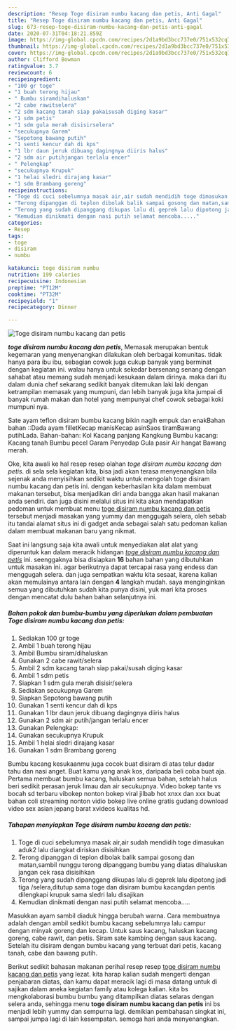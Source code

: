 ```yaml
---
description: "Resep Toge disiram numbu kacang dan petis, Anti Gagal"
title: "Resep Toge disiram numbu kacang dan petis, Anti Gagal"
slug: 673-resep-toge-disiram-numbu-kacang-dan-petis-anti-gagal
date: 2020-07-31T04:18:21.859Z
image: https://img-global.cpcdn.com/recipes/2d1a9bd3bcc737e0/751x532cq70/toge-disiram-numbu-kacang-dan-petis-foto-resep-utama.jpg
thumbnail: https://img-global.cpcdn.com/recipes/2d1a9bd3bcc737e0/751x532cq70/toge-disiram-numbu-kacang-dan-petis-foto-resep-utama.jpg
cover: https://img-global.cpcdn.com/recipes/2d1a9bd3bcc737e0/751x532cq70/toge-disiram-numbu-kacang-dan-petis-foto-resep-utama.jpg
author: Clifford Bowman
ratingvalue: 3.7
reviewcount: 6
recipeingredient:
- "100 gr toge"
- "1 buah terong hijau"
- " Bumbu siramdihaluskan"
- "2 cabe rawitselera"
- "2 sdm kacang tanah siap pakaisusah diging kasar"
- "1 sdm petis"
- "1 sdm gula merah disisirselera"
- "secukupnya Garem"
- "Sepotong bawang putih"
- "1 senti kencur dah di kps"
- "1 lbr daun jeruk dibuang dagingnya diiris halus"
- "2 sdm air putihjangan terlalu encer"
- " Pelengkap"
- "secukupnya Krupuk"
- "1 helai sledri dirajang kasar"
- "1 sdm Brambang goreng"
recipeinstructions:
- "Toge di cuci sebelumnya masak air,air sudah mendidih toge dimasukan aduk2 lalu diangkat diriskan disisihkan"
- "Terong dipanggan di teplon dibolak balik sampai gosong dan matan,sambil nunggu terong dipanggang bumbu yang diatas dihaluskan jangan cek rasa disisihkan"
- "Terong yang sudah dipanggang dikupas lalu di geprek lalu dipotong jadi tiga /selera,ditutup sama toge dan disiram bumbu kacangdan pentis dilengkapi krupuk sama sledri lalu disajikan"
- "Kemudian dinikmati dengan nasi putih selamat mencoba....."
categories:
- Resep
tags:
- toge
- disiram
- numbu

katakunci: toge disiram numbu 
nutrition: 199 calories
recipecuisine: Indonesian
preptime: "PT12M"
cooktime: "PT32M"
recipeyield: "1"
recipecategory: Dinner

---
```



![Toge disiram numbu kacang dan petis](https://img-global.cpcdn.com/recipes/2d1a9bd3bcc737e0/751x532cq70/toge-disiram-numbu-kacang-dan-petis-foto-resep-utama.jpg)

<b><i>toge disiram numbu kacang dan petis</i></b>, Memasak merupakan bentuk kegemaran yang menyenangkan dilakukan oleh berbagai komunitas. tidak hanya para ibu ibu, sebagian cowok juga cukup banyak yang berminat dengan kegiatan ini. walau hanya untuk sekedar bersenang senang dengan sahabat atau memang sudah menjadi kesukaan dalam dirinya. maka dari itu dalam dunia chef sekarang sedikit banyak ditemukan laki laki dengan ketrampilan memasak yang mumpuni, dan lebih banyak juga kita jumpai di banyak rumah makan dan hotel yang mempunyai chef cowok sebagai koki mumpuni nya.

Sate ayam teflon disiram bumbu kacang bikin nagih empuk dan enakBahan bahan ::Dada ayam filletKecap manisKecap asinSaos tiramBawang putihLada. Bahan-bahan: Kol Kacang panjang Kangkung Bumbu kacang: Kacang tanah Bumbu pecel Garam Penyedap Gula pasir Air hangat Bawang merah.

Oke, kita awali ke hal resep resep olahan <i>toge disiram numbu kacang dan petis</i>. di sela sela kegiatan kita, bisa jadi akan terasa menyenangkan bila sejenak anda menyisihkan sedikit waktu untuk mengolah toge disiram numbu kacang dan petis ini. dengan keberhasilan kita dalam membuat makanan tersebut, bisa menjadikan diri anda bangga akan hasil makanan anda sendiri. dan juga disini melalui situs ini kita akan mendapatkan pedoman untuk membuat menu <u>toge disiram numbu kacang dan petis</u> tersebut menjadi masakan yang yummy dan menggugah selera, oleh sebab itu tandai alamat situs ini di gadget anda sebagai salah satu pedoman kalian dalam membuat makanan baru yang nikmat.


Saat ini langsung saja kita awali untuk menyediakan alat alat yang diperuntuk kan dalam meracik hidangan <u><i>toge disiram numbu kacang dan petis</i></u> ini. seenggaknya bisa disiapkan <b>16</b> bahan bahan yang dibutuhkan untuk masakan ini. agar berikutnya dapat tercapai rasa yang endess dan menggugah selera. dan juga sempatkan waktu kita sesaat, karena kalian akan memulainya antara lain dengan <b>4</b> langkah mudah. saya menginginkan semua yang dibutuhkan sudah kita punya disini, yuk mari kita proses dengan mencatat dulu bahan bahan selanjutnya ini.

<!--inarticleads1-->

##### Bahan pokok dan bumbu-bumbu yang diperlukan dalam pembuatan Toge disiram numbu kacang dan petis:

1. Sediakan 100 gr toge
1. Ambil 1 buah terong hijau
1. Ambil  Bumbu siram/dihaluskan
1. Gunakan 2 cabe rawit/selera
1. Ambil 2 sdm kacang tanah siap pakai/susah diging kasar
1. Ambil 1 sdm petis
1. Siapkan 1 sdm gula merah disisir/selera
1. Sediakan secukupnya Garem
1. Siapkan Sepotong bawang putih
1. Gunakan 1 senti kencur dah di kps
1. Gunakan 1 lbr daun jeruk dibuang dagingnya diiris halus
1. Gunakan 2 sdm air putih/jangan terlalu encer
1. Gunakan  Pelengkap:
1. Gunakan secukupnya Krupuk
1. Ambil 1 helai sledri dirajang kasar
1. Gunakan 1 sdm Brambang goreng


Bumbu kacang kesukaanmu juga cocok buat disiram di atas telur dadar tahu dan nasi anget. Buat kamu yang anak kos, daripada beli coba buat aja. Pertama membuat bumbu kacang, haluskan semua bahan, setelah halus beri sedikit perasan jeruk limau dan air secukupnya. Video bokep tante vs bocah sd terbaru vibokep nonton bokep viral jilbab hot xnxx dan xxx buat bahan coli streaming nonton vidio bokep live online gratis gudang download video sex asian jepang barat xvideos kualitas hd. 

<!--inarticleads2-->

##### Tahapan menyiapkan Toge disiram numbu kacang dan petis:

1. Toge di cuci sebelumnya masak air,air sudah mendidih toge dimasukan aduk2 lalu diangkat diriskan disisihkan
1. Terong dipanggan di teplon dibolak balik sampai gosong dan matan,sambil nunggu terong dipanggang bumbu yang diatas dihaluskan jangan cek rasa disisihkan
1. Terong yang sudah dipanggang dikupas lalu di geprek lalu dipotong jadi tiga /selera,ditutup sama toge dan disiram bumbu kacangdan pentis dilengkapi krupuk sama sledri lalu disajikan
1. Kemudian dinikmati dengan nasi putih selamat mencoba.....


Masukkan ayam sambil diaduk hingga berubah warna. Cara membuatnya adalah dengan ambil sedikit bumbu kacang sebelumnya lalu campur dengan minyak goreng dan kecap. Untuk saus kacang, haluskan kacang goreng, cabe rawit, dan petis. Siram sate kambing dengan saus kacang. Setelah itu disiram dengan bumbu kacang yang terbuat dari petis, kacang tanah, cabe dan bawang putih. 

Berikut sedikit bahasan makanan perihal resep resep <u>toge disiram numbu kacang dan petis</u> yang lezat. kita harap kalian sudah mengerti dengan penjabaran diatas, dan kamu dapat meracik lagi di masa datang untuk di sajikan dalam aneka kegiatan family atau kolega kalian. kita bs mengkolaborasi bumbu bumbu yang ditampilkan diatas selaras dengan selera anda, sehingga menu <b>toge disiram numbu kacang dan petis</b> ini bs menjadi lebih yummy dan sempurna lagi. demikian pembahasan singkat ini, sampai jumpa lagi di lain kesempatan. semoga hari anda menyenangkan.
